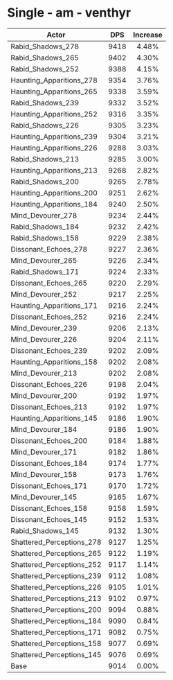 # Single - am - venthyr
| Actor | DPS | Increase |
|---|:---:|:---:|
|Rabid_Shadows_278|9418|4.48%|
|Rabid_Shadows_265|9402|4.30%|
|Rabid_Shadows_252|9388|4.15%|
|Haunting_Apparitions_278|9354|3.76%|
|Haunting_Apparitions_265|9338|3.59%|
|Rabid_Shadows_239|9332|3.52%|
|Haunting_Apparitions_252|9316|3.35%|
|Rabid_Shadows_226|9305|3.23%|
|Haunting_Apparitions_239|9304|3.21%|
|Haunting_Apparitions_226|9288|3.03%|
|Rabid_Shadows_213|9285|3.00%|
|Haunting_Apparitions_213|9268|2.82%|
|Rabid_Shadows_200|9265|2.78%|
|Haunting_Apparitions_200|9251|2.62%|
|Haunting_Apparitions_184|9240|2.50%|
|Mind_Devourer_278|9234|2.44%|
|Rabid_Shadows_184|9232|2.42%|
|Rabid_Shadows_158|9229|2.38%|
|Dissonant_Echoes_278|9227|2.36%|
|Mind_Devourer_265|9226|2.34%|
|Rabid_Shadows_171|9224|2.33%|
|Dissonant_Echoes_265|9220|2.29%|
|Mind_Devourer_252|9217|2.25%|
|Haunting_Apparitions_171|9216|2.24%|
|Dissonant_Echoes_252|9216|2.24%|
|Mind_Devourer_239|9206|2.13%|
|Mind_Devourer_226|9204|2.11%|
|Dissonant_Echoes_239|9202|2.09%|
|Haunting_Apparitions_158|9202|2.08%|
|Mind_Devourer_213|9202|2.08%|
|Dissonant_Echoes_226|9198|2.04%|
|Mind_Devourer_200|9192|1.97%|
|Dissonant_Echoes_213|9192|1.97%|
|Haunting_Apparitions_145|9186|1.90%|
|Mind_Devourer_184|9186|1.90%|
|Dissonant_Echoes_200|9184|1.88%|
|Mind_Devourer_171|9182|1.86%|
|Dissonant_Echoes_184|9174|1.77%|
|Mind_Devourer_158|9173|1.76%|
|Dissonant_Echoes_171|9170|1.72%|
|Mind_Devourer_145|9165|1.67%|
|Dissonant_Echoes_158|9158|1.59%|
|Dissonant_Echoes_145|9152|1.53%|
|Rabid_Shadows_145|9132|1.30%|
|Shattered_Perceptions_278|9127|1.25%|
|Shattered_Perceptions_265|9122|1.19%|
|Shattered_Perceptions_252|9117|1.14%|
|Shattered_Perceptions_239|9112|1.08%|
|Shattered_Perceptions_226|9105|1.01%|
|Shattered_Perceptions_213|9102|0.97%|
|Shattered_Perceptions_200|9094|0.88%|
|Shattered_Perceptions_184|9090|0.84%|
|Shattered_Perceptions_171|9082|0.75%|
|Shattered_Perceptions_158|9077|0.69%|
|Shattered_Perceptions_145|9076|0.69%|
|Base|9014|0.00%|
